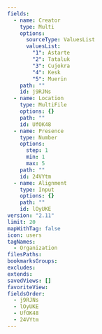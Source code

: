 ```yaml
---
fields:
  - name: Creator
    type: Multi
    options:
      sourceType: ValuesList
      valuesList:
        "1": Astarte
        "2": Tataluk
        "3": Cujokra
        "4": Kesk
        "5": Muerin
    path: ""
    id: j9RJNs
  - name: Location
    type: MultiFile
    options: {}
    path: ""
    id: UfOK48
  - name: Presence
    type: Number
    options:
      step: 1
      min: 1
      max: 5
    path: ""
    id: 24VYtm
  - name: Alignment
    type: Input
    options: {}
    path: ""
    id: lOyUKE
version: "2.11"
limit: 20
mapWithTag: false
icon: users
tagNames:
  - Organization
filesPaths: 
bookmarksGroups: 
excludes: 
extends: 
savedViews: []
favoriteView: 
fieldsOrder:
  - j9RJNs
  - lOyUKE
  - UfOK48
  - 24VYtm
---
```

